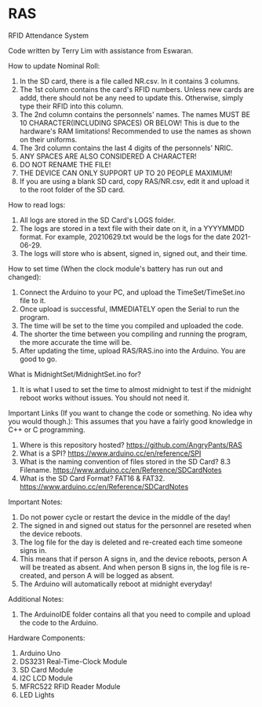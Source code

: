 # RAS
RFID Attendance System

Code written by Terry Lim with assistance from Eswaran.

How to update Nominal Roll:
1. In the SD card, there is a file called NR.csv. In it contains 3 columns.
2. The 1st column contains the card's RFID numbers. Unless new cards are addd, there should not be any need to update this. Otherwise, simply type their RFID into this column.
3. The 2nd column contains the personnels' names. The names MUST BE 10 CHARACTER(INCLUDING SPACES) OR BELOW! This is due to the hardware's RAM limitations! Recommended to use the names as shown on their uniforms.
4. The 3rd column contains the last 4 digits of the personnels' NRIC.
5. ANY SPACES ARE ALSO CONSIDERED A CHARACTER!
6. DO NOT RENAME THE FILE!
7. THE DEVICE CAN ONLY SUPPORT UP TO 20 PEOPLE MAXIMUM!
8. If you are using a blank SD card, copy RAS/NR.csv, edit it and upload it to the root folder of the SD card.

How to read logs:
1. All logs are stored in the SD Card's LOGS folder.
2. The logs are stored in a text file with their date on it, in a YYYYMMDD format. For example, 20210629.txt would be the logs for the date 2021-06-29.
3. The logs will store who is absent, signed in, signed out, and their time.

How to set time (When the clock module's battery has run out and changed):
1. Connect the Arduino to your PC, and upload the TimeSet/TimeSet.ino file to it.
2. Once upload is successful, IMMEDIATELY open the Serial to run the program.
3. The time will be set to the time you compiled and uploaded the code.
4. The shorter the time between you compiling and running the program, the more accurate the time will be.
5. After updating the time, upload RAS/RAS.ino into the Arduino. You are good to go.

What is MidnightSet/MidnightSet.ino for?
1. It is what I used to set the time to almost midnight to test if the midnight reboot works without issues. You should not need it.

Important Links (If you want to change the code or something. No idea why you would though.):
This assumes that you have a fairly good knowledge in C++ or C programming. 
1. Where is this repository hosted? https://github.com/AngryPants/RAS
2. What is a SPI? https://www.arduino.cc/en/reference/SPI
3. What is the naming convention of files stored in the SD Card? 8.3 Filename. https://www.arduino.cc/en/Reference/SDCardNotes
4. What is the SD Card Format? FAT16 & FAT32. https://www.arduino.cc/en/Reference/SDCardNotes

Important Notes:
1. Do not power cycle or restart the device in the middle of the day!
2. The signed in and signed out status for the personnel are reseted when the device reboots.
3. The log file for the day is deleted and re-created each time someone signs in.
4. This means that if person A signs in, and the device reboots, person A will be treated as absent. And when person B signs in, the log file is re-created, and person A will be logged as absent.
5. The Arduino will automatically reboot at midnight everyday!

Additional Notes:
1. The ArduinoIDE folder contains all that you need to compile and upload the code to the Arduino.

Hardware Components:
1. Arduino Uno
2. DS3231 Real-Time-Clock Module
3. SD Card Module
4. I2C LCD Module
5. MFRC522 RFID Reader Module
6. LED Lights
